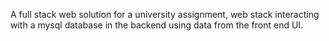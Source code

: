 A full stack web solution for a university assignment, web stack interacting with a mysql database in the backend using data from the front end UI.
